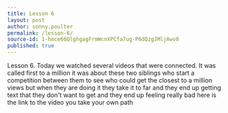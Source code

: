 ```yaml
---
title: Lesson 6
layout: post
author: sonny.poulter
permalink: /lesson-6/
source-id: 1-hmce66QlghgagFrmWcnXPCfa7ug-P6dQzgJMljAwv0
published: true
---
```

Lesson 6. Today we watched several videos that were connected. It was called first to a million it was about these two siblings who start a competition between them to see who could get the closest to a million views but when they are doing it they take it to far and  they end up getting text that they don't want to get and they end up feeling really bad here is the link to the video you take your own path


